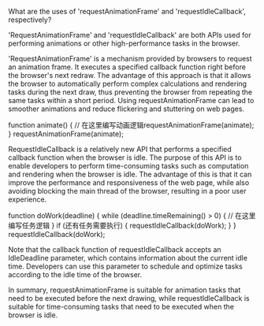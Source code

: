 What are the uses of 'requestAnimationFrame' and 'requestIdleCallback', respectively?

'RequestAnimationFrame' and 'requestIdleCallback' are both APIs used for performing animations or other high-performance tasks in the browser.

'RequestAnimationFrame' is a mechanism provided by browsers to request an animation frame. It executes a specified callback function right before the browser's next redraw. The advantage of this approach is that it allows the browser to automatically perform complex calculations and rendering tasks during the next draw, thus preventing the browser from repeating the same tasks within a short period. Using requestAnimationFrame can lead to smoother animations and reduce flickering and stuttering on web pages.

function animate() {
 // 在这里编写动画逻辑requestAnimationFrame(animate);
}
requestAnimationFrame(animate);


RequestIdleCallback is a relatively new API that performs a specified callback function when the browser is idle. The purpose of this API is to enable developers to perform time-consuming tasks such as computation and rendering when the browser is idle. The advantage of this is that it can improve the performance and responsiveness of the web page, while also avoiding blocking the main thread of the browser, resulting in a poor user experience.

function doWork(deadline) {
 while (deadline.timeRemaining() > 0) {
 // 在这里编写任务逻辑
 }
 if (还有任务需要执行) {
 requestIdleCallback(doWork);
 }
}
requestIdleCallback(doWork);


Note that the callback function of requestIdleCallback accepts an IdleDeadline parameter, which contains information about the current idle time. Developers can use this parameter to schedule and optimize tasks according to the idle time of the browser.


In summary, requestAnimationFrame is suitable for animation tasks that need to be executed before the next drawing, while requestIdleCallback is suitable for time-consuming tasks that need to be executed when the browser is idle.